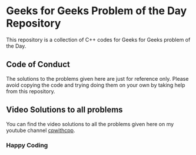 # Geeks for Geeks Problem of the Day Repository
This repository is a collection of C++ codes for Geeks for Geeks problem of the Day.

## Code of Conduct
The solutions to the problems given here are just for reference only. Please avoid copying the code and trying doing them on your own by taking help from this repository.

## Video Solutions to all problems
You can find the video solutions to all the problems given here on my youtube channel [cpwithcpp](https://www.youtube.com/@cpwithcpp).

### Happy Coding